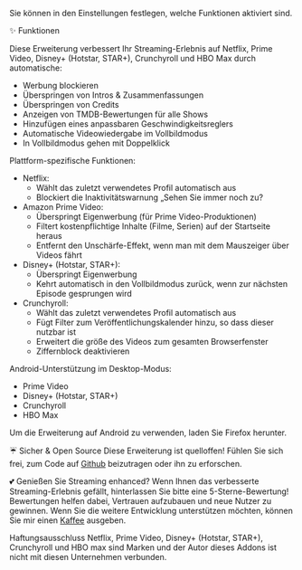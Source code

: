 Sie können in den Einstellungen festlegen, welche Funktionen aktiviert sind.

✨ Funktionen

Diese Erweiterung verbessert Ihr Streaming-Erlebnis auf Netflix, Prime Video, Disney+ (Hotstar, STAR+), Crunchyroll und HBO Max durch automatische:
<ul>
<li>Werbung blockieren</li>
<li>Überspringen von Intros & Zusammenfassungen</li>
<li>Überspringen von Credits</li>
<li>Anzeigen von TMDB-Bewertungen für alle Shows</li>
<li>Hinzufügen eines anpassbaren Geschwindigkeitsreglers</li>
<li>Automatische Videowiedergabe im Vollbildmodus</li>
<li>In Vollbildmodus gehen mit Doppelklick</li>
</ul>

Plattform-spezifische Funktionen:
<ul>
<li>Netflix:
  <ul>
    <li>Wählt das zuletzt verwendetes Profil automatisch aus</li>
    <li>Blockiert die Inaktivitätswarnung „Sehen Sie immer noch zu?</li>
  </ul>
</li>

<li>Amazon Prime Video:
  <ul>
    <li>Überspringt Eigenwerbung (für Prime Video-Produktionen)</li>
    <li>Filtert kostenpflichtige Inhalte (Filme, Serien) auf der Startseite heraus</li>
    <li>Entfernt den Unschärfe-Effekt, wenn man mit dem Mauszeiger über Videos fährt</li>
  </ul>
</li>

<li>Disney+ (Hotstar, STAR+):
  <ul>
    <li>Überspringt Eigenwerbung</li>
    <li>Kehrt automatisch in den Vollbildmodus zurück, wenn zur nächsten Episode gesprungen wird</li>
  </ul>
</li>

<li>Crunchyroll:
  <ul>
    <li>Wählt das zuletzt verwendetes Profil automatisch aus</li>
    <li>Fügt Filter zum Veröffentlichungskalender hinzu, so dass dieser nutzbar ist</li>
    <li>Erweitert die größe des Videos zum gesamten Browserfenster</li>
    <li>Ziffernblock deaktivieren</li>
  </ul>
</li>
</ul>

Android-Unterstützung im Desktop-Modus:
<ul>
<li>Prime Video</li>
<li>Disney+ (Hotstar, STAR+)</li>
<li>Crunchyroll</li>
<li>HBO Max</li>
</ul>
Um die Erweiterung auf Android zu verwenden, laden Sie Firefox herunter.

☔ Sicher & Open Source
Diese Erweiterung ist quelloffen! Fühlen Sie sich frei, zum Code auf <a href="https://github.com/Dreamlinerm/Netflix-Prime-Auto-Skip" target="_blank">Github</a> beizutragen oder ihn zu erforschen.

💕 Genießen Sie Streaming enhanced?
Wenn Ihnen das verbesserte Streaming-Erlebnis gefällt, hinterlassen Sie bitte eine 5-Sterne-Bewertung! Bewertungen helfen dabei, Vertrauen aufzubauen und neue Nutzer zu gewinnen.
Wenn Sie die weitere Entwicklung unterstützen möchten, können Sie mir einen <a href="https://github.com/sponsors/Dreamlinerm" target="_blank">Kaffee</a> ausgeben.

Haftungsausschluss
Netflix, Prime Video, Disney+ (Hotstar, STAR+), Crunchyroll und HBO max sind Marken und der Autor dieses Addons ist nicht mit diesen Unternehmen verbunden.